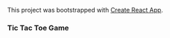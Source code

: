 This project was bootstrapped with [Create React App](https://github.com/facebookincubator/create-react-app).

### Tic Tac Toe Game
